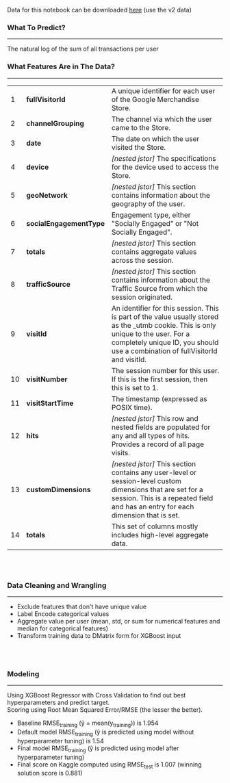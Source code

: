 Data for this notebook can be downloaded <a href="https://www.kaggle.com/c/ga-customer-revenue-prediction/data">here</a> (use the v2 data)
<h3>What To Predict?</h3>
<hr>
The natural log of the sum of all transactions per user
<br>

<h3>What Features Are in The Data?</h3>
<hr>
<table>
  <tr>
    <td>1</td>
    <td><b>fullVisitorId</b></td>
    <td>A unique identifier for each user of the Google Merchandise Store.</td>
  </tr>
  <tr>
    <td>2</td>
    <td><b>channelGrouping</b></td>
    <td>The channel via which the user came to the Store.</td>
  </tr>
  <tr>
    <td>3</td>
    <td><b>date</b></td>
    <td>The date on which the user visited the Store.</td>
  </tr>
  <tr>
    <td>4</td>
    <td><b>device</b></td>
    <td><i>[nested jstor]</i> The specifications for the device used to access the Store.</td>
  </tr>
  <tr>
    <td>5</td>
    <td><b>geoNetwork</b></td>
    <td><i>[nested jstor]</i> This section contains information about the geography of the user.</td>
  </tr>
  <tr>
    <td>6</td>
    <td><b>socialEngagementType</b></td>
    <td>Engagement type, either "Socially Engaged" or "Not Socially Engaged".</td>
  </tr>
  <tr>
    <td>7</td>
    <td><b>totals</b></td>
    <td><i>[nested jstor]</i> This section contains aggregate values across the session.</td>
  </tr>
  <tr>
    <td>8</td>
    <td><b>trafficSource</b></td>
    <td><i>[nested jstor]</i> This section contains information about the Traffic Source from which the session originated.</td>
  </tr>
  <tr>
    <td>9</td>
    <td><b>visitId</b></td>
    <td>An identifier for this session. This is part of the value usually stored as the _utmb cookie. This is only unique to the user. For a completely unique ID, you should use a combination of fullVisitorId and visitId.</td>
  </tr>
  <tr>
    <td>10</td>
    <td><b>visitNumber</b></td>
    <td>The session number for this user. If this is the first session, then this is set to 1.</td>
  </tr>
  <tr>
    <td>11</td>
    <td><b>visitStartTime</b></td>
    <td>The timestamp (expressed as POSIX time).</td>
  </tr>
  <tr>
    <td>12</td>
    <td><b>hits</b></td>
    <td><i>[nested jstor]</i> This row and nested fields are populated for any and all types of hits. Provides a record of all page visits.</td>
  </tr>
  <tr>
    <td>13</td>
    <td><b>customDimensions</b></td>
    <td><i>[nested jstor]</i> This section contains any user-level or session-level custom dimensions that are set for a session. This is a repeated field and has an entry for each dimension that is set.</td>
  </tr>
  <tr>
    <td>14</td>
    <td><b>totals</b></td>
    <td>This set of columns mostly includes high-level aggregate data.</td>
  </tr>
</table>
<br><br>

<h3>Data Cleaning and Wrangling</h3>
<hr>
<ul>
  <li>Exclude features that don't have unique value</li>
  <li>Label Encode categorical values</li>
  <li>Aggregate value per user (mean, std, or sum for numerical features and median for categorical features)</li>
  <li>Transform training data to DMatrix form for XGBoost input</li>
</ul>
<br><br>

<h3>Modeling</h3>
<hr>
<p>Using XGBoost Regressor with Cross Validation to find out best hyperparameters and predict target.<br>
Scoring using Root Mean Squared Error/RMSE (the lesser the better).</p>
<ul>
  <li>Baseline RMSE<sub>training</sub> (&ycirc; =  mean(y<sub>training</sub>)) is 1.954</li>
  <li>Default model RMSE<sub>training</sub> (&ycirc; is predicted using model without hyperparameter tuning) is 1.54</li>
  <li>Final model RMSE<sub>training</sub> (&ycirc; is predicted using model after hyperparameter tuning)</li>
  <li>Final score on Kaggle computed using RMSE<sub>test</sub> is 1.007 (winning solution score is 0.881)</li>
</ul>
